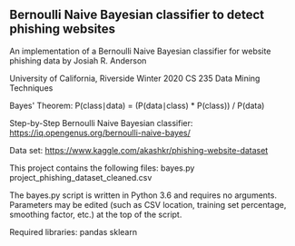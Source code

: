 ## Bernoulli Naive Bayesian classifier to detect phishing websites

An implementation of a Bernoulli Naive Bayesian classifier for website phishing data
by Josiah R. Anderson


University of California, Riverside
Winter 2020
CS 235 Data Mining Techniques


Bayes' Theorem:
P(class∣data) = (P(data∣class) * P(class)) / P(data)


Step-by-Step Bernoulli Naive Bayesian classifier:
https://iq.opengenus.org/bernoulli-naive-bayes/

Data set:
https://www.kaggle.com/akashkr/phishing-website-dataset


This project contains the following files:
bayes.py
project_phishing_dataset_cleaned.csv


The bayes.py script is written in Python 3.6 and requires no arguments.
Parameters may be edited (such as CSV location, training set percentage, 
smoothing factor, etc.) at the top of the script.


Required libraries:
pandas
sklearn
